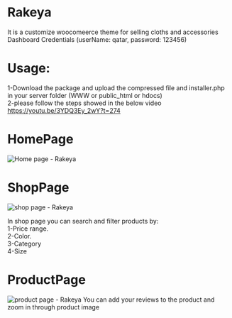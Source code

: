 # Rakeya
 It is a customize woocomeerce theme for selling cloths and accessories <br/>
 Dashboard Credentials (userName: qatar, password: 123456)
 
# Usage:
1-Download the package and upload the compressed file and installer.php in your server folder (WWW or public_html or hdocs)<br/>
2-please follow the steps showed in the below video<br/>
https://youtu.be/3YDQ3Ey_2wY?t=274

# HomePage
![Home page - Rakeya](https://user-images.githubusercontent.com/54330098/114276092-786fea80-9a25-11eb-8eb4-5aeeabf07b50.png)

# ShopPage
![shop page - Rakeya](https://user-images.githubusercontent.com/54330098/114276104-8160bc00-9a25-11eb-9f62-caf0e20edfd3.png)

In shop page you can search and filter products by:<br/>
 1-Price range.<br/>
 2-Color.<br/>
 3-Category<br/>
 4-Size<br/>
 
# ProductPage
![product page - Rakeya](https://user-images.githubusercontent.com/54330098/114275958-d3551200-9a24-11eb-80a6-b152ace60014.png)
You can add your reviews to the product and zoom in through product image

